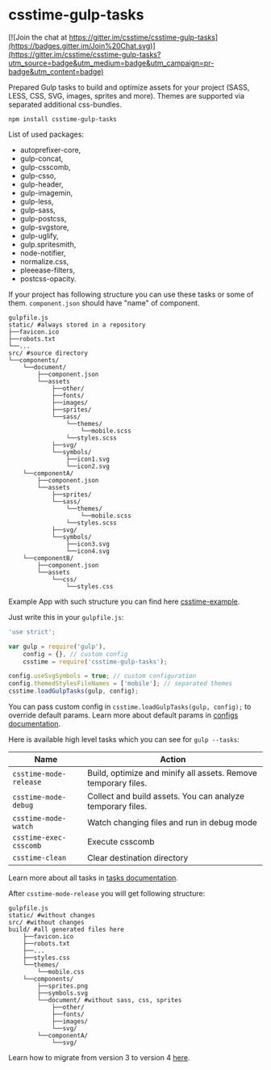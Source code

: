 # csstime-gulp-tasks

[![Join the chat at https://gitter.im/csstime/csstime-gulp-tasks](https://badges.gitter.im/Join%20Chat.svg)](https://gitter.im/csstime/csstime-gulp-tasks?utm_source=badge&utm_medium=badge&utm_campaign=pr-badge&utm_content=badge)

Prepared Gulp tasks to build and optimize assets for your project (SASS, LESS, CSS, SVG, images, sprites and more).
Themes are supported via separated additional css-bundles.

```
npm install csstime-gulp-tasks
```

List of used packages:
* autoprefixer-core,
* gulp-concat,
* gulp-csscomb,
* gulp-csso,
* gulp-header,
* gulp-imagemin,
* gulp-less,
* gulp-sass,
* gulp-postcss,
* gulp-svgstore,
* gulp-uglify,
* gulp.spritesmith,
* node-notifier,
* normalize.css,
* pleeease-filters,
* postcss-opacity.

If your project has following structure you can use these tasks or some of them.
`component.json` should have "name" of component.

```
gulpfile.js
static/ #always stored in a repository
├──favicon.ico
├──robots.txt
└──...
src/ #source directory
└──components/
	└──document/
		├──component.json
		└──assets
			├──other/
			├──fonts/
			├──images/
			├──sprites/
			└──sass/
				└──themes/
					└──mobile.scss
				└──styles.scss
			├──svg/
			└──symbols/
				├──icon1.svg
				└──icon2.svg
	└──componentA/
		├──component.json
		└──assets
			├──sprites/
			└──sass/
				└──themes/
					└──mobile.scss
				└──styles.scss
			├──svg/
			└──symbols/
				├──icon3.svg
				└──icon4.svg
	└──componentB/
		├──component.json
		└──assets
			└──css/
				└──styles.css
```

Example App with such structure you can find here [csstime-example](https://github.com/csstime/csstime-example).

Just write this in your `gulpfile.js`:
```javascript
'use strict';

var gulp = require('gulp'),
    config = {}, // custom config
    csstime = require('csstime-gulp-tasks');

config.useSvgSymbols = true; // custom configuration
config.themedStylesFileNames = ['mobile']; // separated themes
csstime.loadGulpTasks(gulp, config);
```

You can pass custom config in `csstime.loadGulpTasks(gulp, config);` to override default params.
Learn more about default params in [configs documentation](/doc/configs.md).

Here is available high level tasks which you can see for `gulp --tasks`:

| Name						| Action																		|
|---------------------------|-------------------------------------------------------------------------------|
| `csstime-mode-release`	| Build, optimize and minify all assets. Remove temporary files.				|
| `csstime-mode-debug`		| Collect and build assets. You can analyze temporary files.					|
| `csstime-mode-watch`		| Watch changing files and run in debug mode									|
| `csstime-exec-csscomb`	| Execute csscomb																|
| `csstime-clean`			| Clear destination directory													|

Learn more about all tasks in [tasks documentation](/doc/tasks.md).

After `csstime-mode-release` you will get following structure:
```
gulpfile.js
static/ #without changes
src/ #without changes
build/ #all generated files here
	├──favicon.ico
    ├──robots.txt
    ├──...
	├──styles.css
	└──themes/
		└──mobile.css
	└──components/
		├──sprites.png
		├──symbols.svg
		└──document/ #without sass, css, sprites
			├──other/
			├──fonts/
			├──images/
			└──svg/
		└──componentA/
			└──svg/

```

Learn how to migrate from version 3 to version 4 [here](/doc/migrations.md).

